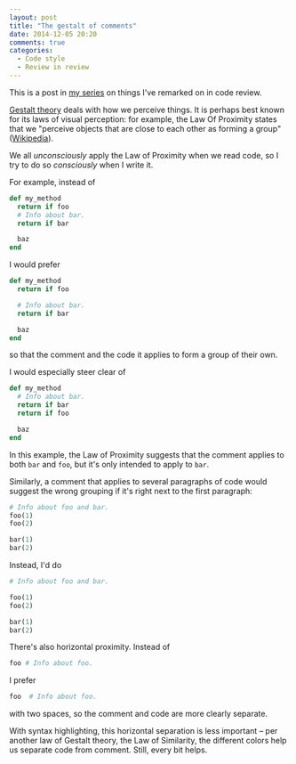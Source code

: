 ```yaml
---
layout: post
title: "The gestalt of comments"
date: 2014-12-05 20:20
comments: true
categories:
  - Code style
  - Review in review
---
```


This is a post in [my series](/tag/review-in-review) on things I've remarked on in code review.

[Gestalt theory](http://en.wikipedia.org/wiki/Gestalt_psychology) deals with how we perceive things. It is perhaps best known for its laws of visual perception: for example, the Law Of Proximity states that we "perceive objects that are close to each other as forming a group" ([Wikipedia](http://en.wikipedia.org/wiki/Gestalt_psychology#Gestalt_laws_of_grouping)).

We all *unconsciously* apply the Law of Proximity when we read code, so I try to do so *consciously* when I write it.

For example, instead of

``` ruby linenos:false
def my_method
  return if foo
  # Info about bar.
  return if bar

  baz
end
```

I would prefer

``` ruby linenos:false
def my_method
  return if foo

  # Info about bar.
  return if bar

  baz
end
```

so that the comment and the code it applies to form a group of their own.

I would especially steer clear of

``` ruby linenos:false
def my_method
  # Info about bar.
  return if bar
  return if foo

  baz
end
```

In this example, the Law of Proximity suggests that the comment applies to both `bar` and `foo`, but it's only intended to apply to `bar`.

Similarly, a comment that applies to several paragraphs of code would suggest the wrong grouping if it's right next to the first paragraph:

``` ruby linenos:false
# Info about foo and bar.
foo(1)
foo(2)

bar(1)
bar(2)
```

Instead, I'd do

``` ruby linenos:false
# Info about foo and bar.

foo(1)
foo(2)

bar(1)
bar(2)
```

There's also horizontal proximity. Instead of

``` ruby linenos:false
foo # Info about foo.
```

I prefer

``` ruby linenos:false
foo  # Info about foo.
```

with two spaces, so the comment and code are more clearly separate.

With syntax highlighting, this horizontal separation is less important – per another law of Gestalt theory, the Law of Similarity, the different colors help us separate code from comment. Still, every bit helps.
